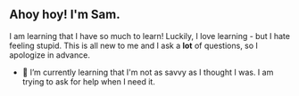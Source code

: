 ## Ahoy hoy! I'm Sam.

I am learning that I have so much to learn! Luckily, I love learning - but I hate feeling stupid. This is all new to me and I ask a **lot** of questions, so I apologize in advance.


- 🌱 I’m currently learning that I'm not as savvy as I thought I was. I am trying to ask for help when I need it. 
